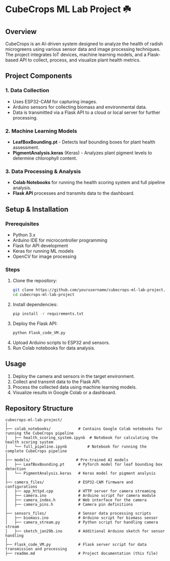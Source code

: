 # CubeCrops ML Lab Project ☘️

## Overview
CubeCrops is an AI-driven system designed to analyze the health of radish microgreens using various sensor data and image processing techniques. The project integrates IoT devices, machine learning models, and a Flask-based API to collect, process, and visualize plant health metrics.

## Project Components
### 1. Data Collection
- Uses ESP32-CAM for capturing images.
- Arduino sensors for collecting biomass and environmental data.
- Data is transmitted via a Flask API to a cloud or local server for further processing.

### 2. Machine Learning Models
- **LeafBoxBounding.pt** - Detects leaf bounding boxes for plant health assessment.
- **PigmentAnalysis.keras** (Keras) - Analyzes plant pigment levels to determine chlorophyll content.

### 3. Data Processing & Analysis
- **Colab Notebooks** for running the health scoring system and full pipeline analysis.
- **Flask API** processes and transmits data to the dashboard.

## Setup & Installation
### Prerequisites
- Python 3.x
- Arduino IDE for microcontroller programming
- Flask for API development
- Keras for running ML models
- OpenCV for image processing

### Steps
1. Clone the repository:
   ```bash
   git clone https://github.com/yourusername/cubecrops-ml-lab-project.git
   cd cubecrops-ml-lab-project
   ```
2. Install dependencies:
   ```bash
   pip install -r requirements.txt
   ```
3. Deploy the Flask API:
   ```bash
   python Flask_code_VM.py
   ```
4. Upload Arduino scripts to ESP32 and sensors.
5. Run Colab notebooks for data analysis.

## Usage
1. Deploy the camera and sensors in the target environment.
2. Collect and transmit data to the Flask API.
3. Process the collected data using machine learning models.
4. Visualize results in Google Colab or a dashboard.

## Repository Structure
```
cubecrops-ml-lab-project/
│
├── colab_notebooks/            # Contains Google Colab notebooks for running the CubeCrops pipeline
│   ├── health_scoring_system.ipynb  # Notebook for calculating the health scoring system
│   └── full_pipeline.ipynb         # Notebook for running the complete CubeCrops pipeline
│
├── models/                    # Pre-trained AI models
│   ├── LeafBoxBounding.pt      # PyTorch model for leaf bounding box detection
│   └── PigmentAnalysis.keras   # Keras model for pigment analysis
│
├── camera_files/               # ESP32-CAM firmware and configurations
│   ├── app_httpd.cpp           # HTTP server for camera streaming
│   ├── camera.ino              # Arduino script for camera module
│   ├── camera_index.h          # Web interface for the camera
│   ├── camera_pins.h           # Camera pin definitions
│
├── sensors_files/              # Sensor data processing scripts
│   ├── biomass.ino             # Arduino script for biomass sensor
│   ├── camera_stream.py        # Python script for handling camera stream
│   ├── sketch_jan29b.ino       # Additional Arduino sketch for sensor handling
│
├── Flask_code_VM.py            # Flask server script for data transmission and processing
├── readme.md                   # Project documentation (this file)
```
